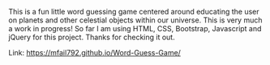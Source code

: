 This is a fun little word guessing game centered around educating the user on planets and other celestial objects within our universe.  This is very much a work in progress!  So far I am using HTML, CSS, Bootstrap, Javascript and jQuery for this project.  Thanks for checking it out.

Link:  https://mfail792.github.io/Word-Guess-Game/
